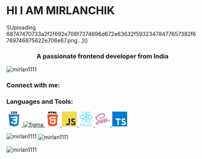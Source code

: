 <h1>HI I AM MIRLANCHIK</h1>
![Uploading 68747470733a2f2f692e706f7374696d672e63632f59323478477657382f6769746875622e706e67.png…]()


<h3 align="center">A passionate frontend developer from India</h3>

<p align="left"> <img src="https://komarev.com/ghpvc/?username=mirlan1111&label=Profile%20views&color=0e75b6&style=flat" alt="mirlan1111" /> </p>

<h3 align="left">Connect with me:</h3>
<p align="left">
</p>

<h3 align="left">Languages and Tools:</h3>
<p align="left"> <a href="https://www.w3schools.com/css/" target="_blank" rel="noreferrer"> <img src="https://raw.githubusercontent.com/devicons/devicon/master/icons/css3/css3-original-wordmark.svg" alt="css3" width="40" height="40"/> </a> <a href="https://www.figma.com/" target="_blank" rel="noreferrer"> <img src="https://www.vectorlogo.zone/logos/figma/figma-icon.svg" alt="figma" width="40" height="40"/> </a> <a href="https://www.w3.org/html/" target="_blank" rel="noreferrer"> <img src="https://raw.githubusercontent.com/devicons/devicon/master/icons/html5/html5-original-wordmark.svg" alt="html5" width="40" height="40"/> </a> <a href="https://developer.mozilla.org/en-US/docs/Web/JavaScript" target="_blank" rel="noreferrer"> <img src="https://raw.githubusercontent.com/devicons/devicon/master/icons/javascript/javascript-original.svg" alt="javascript" width="40" height="40"/> </a> <a href="https://reactjs.org/" target="_blank" rel="noreferrer"> <img src="https://raw.githubusercontent.com/devicons/devicon/master/icons/react/react-original-wordmark.svg" alt="react" width="40" height="40"/> </a> <a href="https://sass-lang.com" target="_blank" rel="noreferrer"> <img src="https://raw.githubusercontent.com/devicons/devicon/master/icons/sass/sass-original.svg" alt="sass" width="40" height="40"/> </a> <a href="https://www.typescriptlang.org/" target="_blank" rel="noreferrer"> <img src="https://raw.githubusercontent.com/devicons/devicon/master/icons/typescript/typescript-original.svg" alt="typescript" width="40" height="40"/> </a> </p>

<p><img align="left" src="https://github-readme-stats.vercel.app/api/top-langs?username=mirlan1111&show_icons=true&locale=en&layout=compact" alt="mirlan1111" /></p>

<p>&nbsp;<img align="center" src="https://github-readme-stats.vercel.app/api?username=mirlan1111&show_icons=true&locale=en" alt="mirlan1111" /></p>

<p><img align="center" src="https://github-readme-streak-stats.herokuapp.com/?user=mirlan1111&" alt="mirlan1111" /></p>
